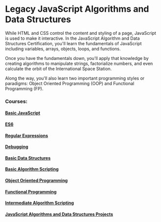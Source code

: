﻿# Legacy JavaScript Algorithms and Data Structures

While HTML and CSS control the content and styling 
of a page, JavaScript is used to make it interactive. 
In the JavaScript Algorithm and Data Structures Certification, 
you'll learn the fundamentals of JavaScript including variables, 
arrays, objects, loops, and functions.

Once you have the fundamentals down, you'll apply that
knowledge by creating algorithms to manipulate strings, 
factorialize numbers, and even calculate the orbit 
of the International Space Station.

Along the way, you'll also learn two 
important programming styles or paradigms: 
Object Oriented Programming (OOP) and Functional Programming (FP).

### Courses:

#### [Basic JavaScript](https://github.com/AndriiKot/freeCodeCamp/tree/main/Legacy_JavaScript_Algorithms_and_Data_Structures/_01__Basic_Javascript)

#### [ES6](https://github.com/AndriiKot/freeCodeCamp/tree/main/Legacy_JavaScript_Algorithms_and_Data_Structures/_02__ES6)

#### [Regular Expressions](https://github.com/AndriiKot/freeCodeCamp/tree/main/Legacy_JavaScript_Algorithms_and_Data_Structures/_03__Regular_Expressions)

#### [Debugging](https://github.com/AndriiKot/freeCodeCamp/tree/main/Legacy_JavaScript_Algorithms_and_Data_Structures/_04__Debugging)

#### [Basic Data Structures](https://github.com/AndriiKot/freeCodeCamp/tree/main/Legacy_JavaScript_Algorithms_and_Data_Structures/_05__Basic_Data_Structures)

#### [Basic Algorithm Scripting](https://github.com/AndriiKot/freeCodeCamp/tree/main/Legacy_JavaScript_Algorithms_and_Data_Structures/_06__Algorithms)

#### [Object Oriented Programming](https://github.com/AndriiKot/freeCodeCamp/tree/main/Legacy_JavaScript_Algorithms_and_Data_Structures/_07__Object_Oriented_Programming)

#### [Functional Programming](https://github.com/AndriiKot/freeCodeCamp/tree/main/Legacy_JavaScript_Algorithms_and_Data_Structures/_08__Functional_Programming)

#### [Intermediate Algorithm Scripting](https://github.com/AndriiKot/freeCodeCamp/tree/main/Legacy_JavaScript_Algorithms_and_Data_Structures/_09__Intermediate_Algorithm_Scripting)

#### [JavaScript Algorithms and Data Structures Projects](https://github.com/AndriiKot/freeCodeCamp/tree/main/Legacy_JavaScript_Algorithms_and_Data_Structures/_10__JavaScript_Algorithms_and_Data_Structures_Projects)